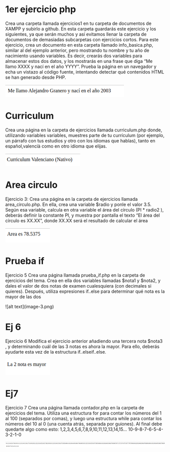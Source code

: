 <h1>1er ejercicio php</h1>

<p>

Crea una carpeta llamada ejercicios1 en tu carpeta de documentos de XAMPP y subirlo a
github. En esta carpeta guardarás este ejercicio y los siguientes, ya que serán muchos y
así evitamos llenar la carpeta de documentos de demasiadas subcarpetas con ejercicios
cortos.
Para este ejercicio, crea un documento en esta carpeta llamado info_basica.php, similar
al del ejemplo anterior, pero mostrando tu nombre y tu año de nacimiento usando
variables. Es decir, crearás dos variables para almacenar estos dos datos, y los mostrarás
en una frase que diga “Me llamo XXXX y nací en el año YYYY”.
Prueba la página en un navegador y echa un vistazo al código fuente, intentando detectar
qué contenidos HTML se han generado desde PHP.
</p>

![alt text](image.png)


<h1>Curriculum</h1>

<p>
Crea una página en la carpeta de ejercicios llamada curriculum.php donde, utilizando
variables variables, muestres parte de tu currículum (por ejemplo, un párrafo con tus
estudios y otro con los idiomas que hablas), tanto en español,valencià como en otro
idioma que elijas.
</p>

![alt text](image-1.png)

<h1>Area circulo</h1>

<p>
Ejercicio 3: Crea una página en la carpeta de ejercicios llamada area_circulo.php. En
ella, crea una variable $radio y ponle el valor 3.5. Según esa variable, calcula en otra
variable el área del círculo (PI * radio2
), deberás definir la constante PI, y muestra por
pantalla el texto “El área del círculo es XX.XX”, donde XX.XX será el resultado de calcular
el área
</p>

![alt text](image-2.png)

<h1>Prueba if</h1>

<p>
Ejercicio 5
Crea una página llamada prueba_if.php en la carpeta de ejercicios del tema. Crea
en ella dos variables llamadas $nota1 y $nota2, y dales el valor de dos notas de
examen cualesquiera (con decimales si quieres). Después, utiliza expresiones if..else para
determinar qué nota es la mayor de las dos
</p>
![alt text](image-3.png)


<h1>Ej 6</h1>

<p>
Ejercicio 6
Modifica el ejercicio anterior añadiendo una tercera nota $nota3 , y determinando cuál
de las 3 notas es ahora la mayor. Para ello, deberás ayudarte esta vez de la estructura
if..elseif..else.</p>

![alt text](image-4.png)

<h1>Ej7</h1>

<p>
Ejercicio 7
Crea una página llamada contador.php en la carpeta de ejercicios del tema. Utiliza una
estructura for para contar los números del 1 al 100 (separados por comas), y luego una
estructura while para contar los números del 10 al 0 (una cuenta atrás, separada por
guiones).
Al final debe quedarte algo como esto:
1,2,3,4,5,6,7,8,9,10,11,12,13,14,15...
10-9-8-7-6-5-4-3-2-1-0

</p>

![alt text](image-5.png)